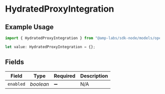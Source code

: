 # HydratedProxyIntegration

## Example Usage

```typescript
import { HydratedProxyIntegration } from "@amp-labs/sdk-node/models/operations";

let value: HydratedProxyIntegration = {};
```

## Fields

| Field              | Type               | Required           | Description        |
| ------------------ | ------------------ | ------------------ | ------------------ |
| `enabled`          | *boolean*          | :heavy_minus_sign: | N/A                |